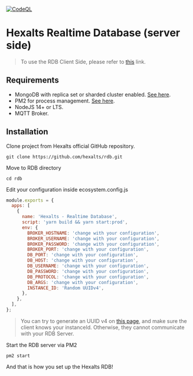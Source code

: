 [![CodeQL](https://github.com/hexalts/rdb/actions/workflows/codeql.yml/badge.svg)](https://github.com/hexalts/rdb/actions/workflows/codeql.yml)

# Hexalts Realtime Database (server side)

> To use the RDB Client Side, please refer to [this](https://github.com/hexalts/rdbc) link.

## Requirements

- MongoDB with replica set or sharded cluster enabled. [See here](https://docs.mongodb.com/manual/changeStreams/#availability).
- PM2 for process management. [See here](https://pm2.keymetrics.io/).
- NodeJS 14+ or LTS.
- MQTT Broker.

## Installation

Clone project from Hexalts official GitHub repository.

```
git clone https://github.com/hexalts/rdb.git
```

Move to RDB directory

```
cd rdb
```

Edit your configuration inside ecosystem.config.js

```javascript
module.exports = {
  apps: [
    {
      name: 'Hexalts - Realtime Database',
      script: 'yarn build && yarn start:prod',
      env: {
        BROKER_HOSTNAME: 'change with your configuration',
        BROKER_USERNAME: 'change with your configuration',
        BROKER_PASSWORD: 'change with your configuration',
        BROKER_PORT: 'change with your configuration',
        DB_PORT: 'change with your configuration',
        DB_HOST: 'change with your configuration',
        DB_USERNAME: 'change with your configuration',
        DB_PASSWORD: 'change with your configuration',
        DB_PROTOCOL: 'change with your configuration',
        DB_ARGS: 'change with your configuration',
        INSTANCE_ID: 'Random UUIDv4',
      },
    },
  ],
};
```

> You can try to generate an UUID v4 on [this page](https://www.uuidgenerator.net/version4), and make sure the client knows your instanceId. Otherwise, they cannot communicate with your RDB Server.

Start the RDB server via PM2

```
pm2 start
```

And that is how you set up the Hexalts RDB!
